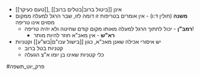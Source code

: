 * [[טעם כעיקר]], אינן [[ביטול ברוב|בטלים ברוב]]
* **משנה** (חולין ד:ו) \- אין אומרים בטריפות זו דומה לזו, שבר הרגל למעלה ממקום מסוים אינו טריפה
	* **רמב"ן** \- יכול לחתוך הרגל למעלה מאותו מקום קודם שחיטה ולא יהיה טריפה\!
		* **רא"ש** \- אין מאכ"א חוזר להיות מותר
* יש איסורי אכילה שאנן מאכ"א, כגון [[בישול עכו"ם|בש"ע]] וקטניות
	* קטניות בטל ברוב
	* כלי קטניות שאינו בן יומו א"צ הגעלה

#פרק_יוט_תשפה
